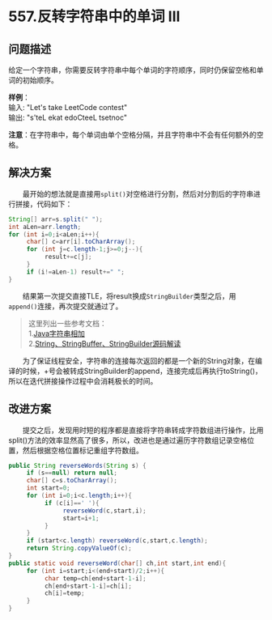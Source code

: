 # 557.反转字符串中的单词 III

## **问题描述**  

给定一个字符串，你需要反转字符串中每个单词的字符顺序，同时仍保留空格和单词的初始顺序。

**样例**：  
输入: "Let's take LeetCode contest"  
输出: "s'teL ekat edoCteeL tsetnoc"  

**注意**：在字符串中，每个单词由单个空格分隔，并且字符串中不会有任何额外的空格。  

## **解决方案**  

&emsp;&emsp;最开始的想法就是直接用`split()`对空格进行分割，然后对分割后的字符串进行拼接，代码如下：

```java
String[] arr=s.split(" ");
int aLen=arr.length;
for (int i=0;i<aLen;i++){
     char[] c=arr[i].toCharArray();
     for (int j=c.length-1;j>=0;j--){
          result+=c[j];
     }
     if (i!=aLen-1) result+=" ";
}
```

&emsp;&emsp;结果第一次提交直接TLE，将result换成`StringBuilder`类型之后，用`append()`连接，再次提交就通过了。  
>这里列出一些参考文档：  
>1.[Java字符串相加](https://blog.csdn.net/momocmg/article/details/52693298)  
>2.[String、StringBuffer、StringBuilder源码解读](https://www.cnblogs.com/snifferhu/p/5903958.html)  

&emsp;&emsp;为了保证线程安全，字符串的连接每次返回的都是一个新的String对象，在编译的时候，+号会被转成StringBuilder的append，连接完成后再执行toString()，所以在迭代拼接操作过程中会消耗极长的时间。

## **改进方案**  

&emsp;&emsp;提交之后，发现用时短的程序都是直接将字符串转成字符数组进行操作，比用split()方法的效率显然高了很多，所以，改进也是通过遍历字符数组记录空格位置，然后根据空格位置标记重组字符数组。

```java
public String reverseWords(String s) {
     if (s==null) return null;
     char[] c=s.toCharArray();
     int start=0;
     for (int i=0;i<c.length;i++){
          if (c[i]==' '){
               reverseWord(c,start,i);
               start=i+1;
          }
     }
     if (start<c.length) reverseWord(c,start,c.length);
     return String.copyValueOf(c);
}
public static void reverseWord(char[] ch,int start,int end){
     for (int i=start;i<(end+start)/2;i++){
          char temp=ch[end+start-1-i];
          ch[end+start-1-i]=ch[i];
          ch[i]=temp;
     }
}
```
